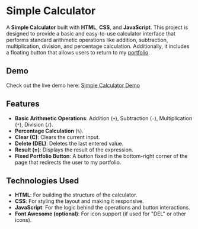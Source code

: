 # Simple Calculator

A **Simple Calculator** built with **HTML**, **CSS**, and **JavaScript**. This project is designed to provide a basic and easy-to-use calculator interface that performs standard arithmetic operations like addition, subtraction, multiplication, division, and percentage calculation. Additionally, it includes a floating button that allows users to return to my [portfolio](https://portifolio-danilo-jorge.netlify.app/).

## Demo

Check out the live demo here: [Simple Calculator Demo](https://simple-calculator-danilo-jorge.netlify.app/)

## Features

- **Basic Arithmetic Operations**: Addition (`+`), Subtraction (`-`), Multiplication (`*`), Division (`/`).
- **Percentage Calculation** (`%`).
- **Clear (C)**: Clears the current input.
- **Delete (DEL)**: Deletes the last entered value.
- **Result (=)**: Displays the result of the expression.
- **Fixed Portfolio Button**: A button fixed in the bottom-right corner of the page that redirects the user to my portfolio.

## Technologies Used

- **HTML**: For building the structure of the calculator.
- **CSS**: For styling the layout and making it responsive.
- **JavaScript**: For the logic behind the operations and button interactions.
- **Font Awesome (optional)**: For icon support (if used for "DEL" or other icons).

